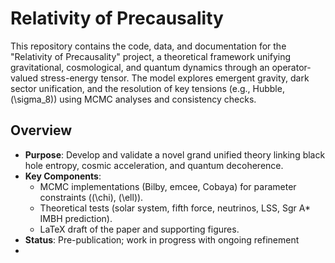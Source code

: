 # Relativity of Precausality

This repository contains the code, data, and documentation for the "Relativity of Precausality" project, a theoretical framework unifying gravitational, cosmological, and quantum dynamics through an operator-valued stress-energy tensor. The model explores emergent gravity, dark sector unification, and the resolution of key tensions (e.g., Hubble, \(\sigma_8\)) using MCMC analyses and consistency checks.

## Overview

- **Purpose**: Develop and validate a novel grand unified theory linking black hole entropy, cosmic acceleration, and quantum decoherence.
- **Key Components**: 
  - MCMC implementations (Bilby, emcee, Cobaya) for parameter constraints (\(\chi\), \(\ell\)).
  - Theoretical tests (solar system, fifth force, neutrinos, LSS, Sgr A* IMBH prediction).
  - LaTeX draft of the paper and supporting figures.
- **Status**: Pre-publication; work in progress with ongoing refinement
- 
